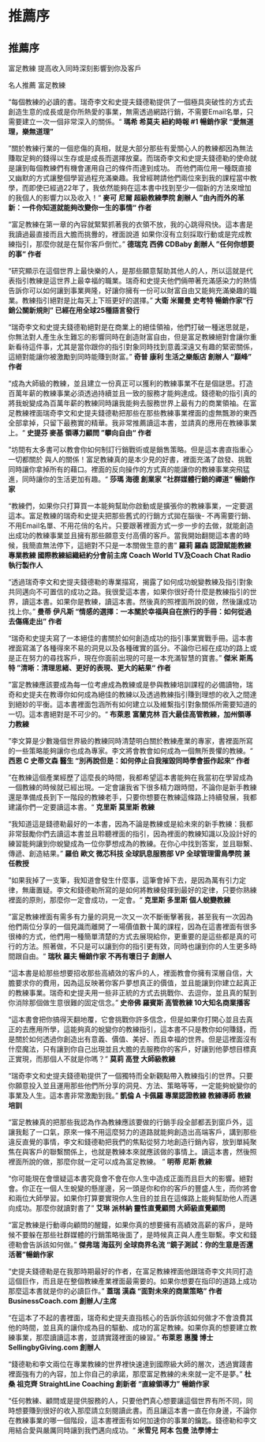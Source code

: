 # 推薦序

## 推薦序

富足教練 提高收入同時深刻影響到你及客戶

名人推薦 富足教練

“每個教練的必讀的書。瑞奇李文和史提夫錢德勒提供了一個極具突破性的方式去創造生意的成長或是你所熱愛的事業，無需透過網路行銷，不需要Email名單，只需要建立一次一個非常深入的關係。“ **瑪希 希莫夫 紐約時報 \#1 暢銷作家 “愛無道理，樂無道理”**

”關於教練行業的一個悲傷的真相，就是大部分那些有愛關心人的教練都因為無法賺取足夠的錢得以生存或是成長而選擇放棄。而瑞奇李文和史提夫錢德勒的使命就是讓到每個教練們有機會運用自己的條件而達到成功。 而他們兩位用一種既直接又幽默的方式讓整個學習過程充滿樂趣。我曾經聘請他們兩位來到我的課程當中教學，而即使已經過22年了，我依然能夠在這本書中找到至少一個新的方法來增加的我個人的影響力以及收入！“ **麥可 尼爾 超級教練學院 創辦人 ”由內而外的革新：一件你知道就能夠改變你一生的事情“ 作者**

“富足教練在第一章的內容就緊緊抓著我的衣領不放，我的心跳得飛快。這本書是我讀過最直接而且大膽而挑釁的，裡面說道 如果你沒有立刻採取行動或是完成教練指引，那麼你就是在幫你客戶倒忙。” **德瑞克 西佛 CDBaby 創辦人 ”任何你想要的事“ 作者**

“研究顯示在這個世界上最快樂的人，是那些願意幫助其他人的人，所以這就是代表指引教練是這世界上最幸福的職業。瑞奇和史提夫他們倆帶著充滿感染力的熱情告訴你可以如何讓到事業興隆，好讓你擁有一份可以財富自由又能夠充滿樂趣的職業。教練指引絕對是比每天上下班更好的選擇。” **大衛 米爾曼 史考特 暢銷作家“行銷公關新規則” 已經在用全球25種語言發行**

“瑞奇李文和史提夫錢德勒絕對是在商業上的絕佳領袖，他們打破一種迷思就是，你無法對人產生永生難忘的影響同時在創造財富自由，但是富足教練絕對會讓你重新看待這件事，尤其是當你跟你的指引對象同時找到意義深遠又有趣的緊密關係，這絕對能讓你被激勵到同時能賺到財富。” **奇普 康利 生活之樂飯店 創辦人 “巔峰” 作者**

“成為大師級的教練，並且建立一份真正可以獲利的教練事業不在是個謎思。打造百萬年薪的教練事業必須透過持續並且一致的服務才能夠達成。錢德勒的指引真的將我蛻變成為百萬年薪的教練同時讓我能夠去服務世界上最有力的商業領袖。在富足教練裡面瑞奇李文和史提夫錢德勒把那些在那些教練事業裡面的虛無飄渺的東西全部拿掉，只留下最務實的精華。我非常推薦讀這本書，並請真的應用在教練事業上。“ **史提芬 麥基 領導力顧問 ”攀向自由“ 作者**

”坊間有太多書可以教會你如何制訂行銷戰術或是銷售策略。但是這本書直指重心一切都關於 與人的關係！富足教練真的是本少見的好書，裡面充滿了啟發、挑戰同時讓你拿掉所有的藉口。裡面的反向操作的方式真的能讓你的教練事業突飛猛進，同時讓你的生活更加有趣。“ **莎瑪 海德 創業家 ”社群媒體行銷的禪道“ 暢銷作家**

“教練們，如果你只打算買一本能夠幫助你啟動或是擴張你的教練事業，一定要選這本。富足教練的瑞奇和史提夫把那些舊式的行銷方式拋在腦後- 不再需要行銷、不用Email名單、不用花俏的名片。只要跟著裡面方式一步一步的去做，就能創造出成功的教練事業並且擁有那些願意支付高價的客戶。當我開始翻閱這本書的時候，我簡直無法停下，這絕對不只是一本關做生意的書” **羅莉 羅森 認證賦能教練 專業教練 國際教練組織紐約分會前主席 Coach World TV及Coach Chat Radio 執行製作人**

“透過瑞奇李文和史提夫錢德勒的專業描寫，揭露了如何成功蛻變教練及指引對象共同邁向不可置信的成功之路。我很愛這本書，如果你很好奇什麼是教練指引的世界，讀這本書。如果你是教練，讀這本書。然後真的照裡面所說的做，然後讓成功找上你。” **曼蒂 伊凡斯 “情感的選擇：一本關於幸福與自在旅行的手冊：如何從過去傷痛走出” 作者**

“瑞奇和史提夫寫了一本絕佳的書關於如何創造成功的指引事業實戰手冊。這本書裡面寫滿了各種得來不易的洞見以及各種確實的區分。不論你已經在成功的路上或是正在努力的尋找客戶，現在你面前出現的可是一本充滿智慧的寶書。” **傑米 斯馬特 ”清晰：清理思緒、更好的表現、更大的結果“ 作者**

”富足教練應該要成為每一位考慮成為教練或是參與教練培訓課程的必備讀物，瑞奇和史提夫在教導你如何成為絕佳的教練以及透過教練指引賺到理想的收入之間達到絕妙的平衡。這本書裡面包涵所有如何建立以及維繫指引對象關係所需要知道的一切。這本書絕對是不可少的。“ **布萊恩 富蘭克林 百大最佳高管教練，加州領導力教練**

”李文算是少數幾個世界級的教練同時清楚明白關於教練產業的專家，書裡面所寫的一些策略能夠讓你也成為專家。李文將會教會如何成為一個無所畏懼的教練。“ **西恩 C 史蒂文森 醫生 “別再說但是：如何停止自我摧毀同時學會振作起來” 作者**

”在教練這個產業經歷了這麼長的時間，我都希望這本書能夠在我當初在學習成為一個教練的時候就已經出現。一定會讓我省下很多精力跟時間，不論你是新手教練還是準備成長到下一階段的教練老手，只要你想要在教練這條路上持續發展，我都建議你們一定要讀這本書。“ **克里斯 莫里斯 教練**

“我知道這是錢德勒最好的一本書，因為不論是教練或是給未來的新手教練：我都非常鼓勵你們去讀這本書並且聆聽裡面的指引，因為裡面的教練知識以及設計好的練習能夠讓到你蛻變成為一位你夢想成為的教練。在你心中找到答案，並且聯繫、傳遞、創造結果。” **羅伯 歐文 微芯科技 全球訊息服務部 VP 全球管理雷鳥學院 兼任教授**

”如果我掉了一支筆，我知道會發生什麼事，這筆會掉下去，是因為萬有引力定律，無庸置疑。李文和錢德勒所寫的是如何將教練發揮到最好的定律，只要你熟練裡面的原則，那麼你一定會成功，一定會。“ **克里斯 多里斯 個人蛻變教練**

”富足教練裡面有需多有力量的洞見一次又一次不斷衝擊著我，甚至我有一次因為他們兩位分享的一個見識而離開了一場價值數十萬的課程，因為在這書裡面有很多很棒的方式，他們用一種簡單清楚的方式去展現給你，更重要的是這些都是真的可行的方法。照著做，不只是可以讓到你的指引更有效，同時也讓到你的人生更多時間跟自由。“ **瑞秋 羅夫 暢銷作家 不再有壞日子 創辦人**

“這本書是給那些想要招收那些高績效的客戶的人，裡面教會你擁有深層自信，大膽要求你的費用，因為這反映著你客戶夢想真正的價值，並且能讓到你建立起真正的教練事業。瑞奇和史提夫用一些非正統的方式去挑戰你、去逗你，並且真的幫到你消除那個做生意很難的固定信念。” **史帝佛 羅賓斯 高管教練 10大知名商業播客** 

“這本書會把你搞得天翻地覆，它會挑戰你許多信念，但是如果你打開心並且去真正的去應用所學，這能夠真的蛻變你的教練指引，這本書不只是教你如何賺錢，而是關於如何透過你創造出有意義、價值、美好、而且幸福的世界。但是這裡面沒有什麼魔法，只有讓到你自己出現並且大膽的去服務你的客戶，好讓到他夢想目標真正實現，而那個人不就是你嗎？” **莫莉 高登 大師級教練**

“瑞奇李文和史提夫錢德勒提供了一個獨特而全新觀點帶入教練指引的世界。只要你願意投入並且運用那些他們所分享的洞見、方法、策略等等，一定能夠蛻變你的事業及人生。這本書非常激勵到我。” **凱倫 A 卡佩羅 專業認證教練 教練導師 教練培訓**

“富足教練真的把那些我認為作為教練應該要做的行銷手段全部都丟到窗戶外，這讓我鬆了一口氣，原來一條不用這麼努力的道路就能夠創造出高端客戶，講到那些違反直覺的事情，李文和錢德勒把我們的焦點從努力地創造行銷內容，放到單純聚焦在與客戶的聯繫關係上，也就是教練本來就應該做的事情上。讀這本書，然後照裡面所說的做，那麼你就一定可以成為富足教練。 ” **明蒂 尼斯 教練**

“你可能現在會懷疑這本書究竟會不會在你人生中造成正面而且巨大的影響。絕對會。你正在一個人生蛻變的懸崖邊，另一頭是你和你的客戶的豐盛人生，而你將會和兩位大師學習。如果你打算要實現你人生目的並且在這條路上能夠幫助他人而邁向成功。那麼你就讀對書了” **艾琳 派林納 靈性直覺顧問 大師級直覺顧問**

“富足教練是行動導向顧問的醒鐘，如果你真的想要擁有高績效高薪的客戶，是時候不要躲在那些社群媒體的行銷策略後面了，是時候真正與人產生聯繫。李文和錢德勒會告訴該如何做。” **傑弗瑞 海茲列 全球商界名流 “鏡子測試：你的生意是否還活著”暢銷作家**

“史提夫錢德勒是在我那時期最好的作者，在富足教練裡面他跟瑞奇李文共同打造這個巨作，而且是在整個教練產業裡面最需要的。如果你想要在指印的道路上成功那麼這本書就是你的必讀巨作。” **蓋瑞 漢森 “面對未來的商業策略” 作者 BusinessCoach.com 創辦人/主席**

“在這本了不起的書裡面，瑞奇和史提夫直指核心的告訴你該如何做才不會浪費其他的時間，並且真的讓你成為目的驅動、成功的富足教練。如果你真的想要建立教練事業，那麼讀讀這本書，並請實踐裡面的練習。” **布萊恩 惠騰 博士 SellingbyGiving.com 創辦人** 

“錢德勒和李文兩位在專業教練的世界裡快速達到國際級大師的層次，透過實踐書裡面強有力的內容，加上你自己的承諾，那麼富足教練的未來就一定不是夢。” **杜桑 祖克齊 StraightLine Coaching 創新者 “直線領導力” 暢銷作家**

“任何教練、顧問或是提供服務的人，只要他們真心想要讓這個世界有所不同，同時想要賺到很好的收入那麼請立刻閱讀此書。而且讓這本書一直在你身邊，不論你在教練事業的哪一個階段，這本書裡面有如何加速你的事業的鑰匙。錢德勒和李文用結合愛與嚴厲同時讓到我們邁向成功。“ **米雪兒 阿本 包曼 法學博士**

